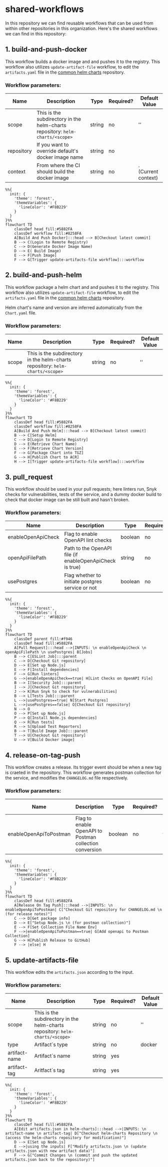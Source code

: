 # shared-workflows

In this repository we can find reusable workflows that can be used from within other repositories in this organization.
Here's the shared workflows we can find in this repository:

## 1. build-and-push-docker
This workflow builds a docker image and and pushes it to the registry.
This workflow also utilizes `update-artifact-file` workflow, to edit the `artifacts.yaml` file in the [common helm charts](https://github.com/mapcolonies/helm-charts/) repository.
### Workflow parameters:
| Name       | Description                                                               | Type   | Required? | Default Value |
|------------|---------------------------------------------------------------------------|--------|-----------|---------------|
| scope         | This is the subdirectory in the helm-charts repository: `helm-charts/<scope>` | string | no       |   ''
| repository | If you want to override default's docker image name                       | string | no        |               |
| context    | From where the CI should build the docker image                           | string | no        | . (Current context)             |

```mermaid
%%{
  init: {
    'theme': 'forest',
    'themeVariables': {
      'lineColor': '#F8B229'
    }
  }
}%%
flowchart TD
    classDef head fill:#5882FA
    classDef workflow fill:#8258FA
    A[Build And Push Docker]:::head --> B[Checkout latest commit]
    B --> C(Login to Remote Registry)
    C --> D(Generate Docker Image Name)
    D --> E( Build Image)
    E --> F[Push Image]
    F --> G[Trigger update-artifacts-file workflow]:::workflow
```

## 2. build-and-push-helm
This workflow package a helm chart and and pushes it to the registry.
This workflow also utilizes `update-artifact-file` workflow, to edit the `artifacts.yaml` file in the [common helm charts](https://github.com/mapcolonies/helm-charts/) repository. 

Helm chart's name and version are inferred automatically from the `Chart.yaml` file.
### Workflow parameters:
| Name       | Description                                                               | Type   | Required? | Default Value |
|------------|---------------------------------------------------------------------------|--------|-----------|---------------|
| scope         | This is the subdirectory in the helm-charts repository: `helm-charts/<scope>` | string | no       |  ''

```mermaid
%%{
  init: {
    'theme': 'forest',
    'themeVariables': {
      'lineColor': '#F8B229'
    }
  }
}%%
flowchart TD
    classDef head fill:#5882FA
    classDef workflow fill:#8258FA
    A[Build And Push Helm]:::head --> B[Checkout latest commit]
    B --> C[Setup Helm]
    C --> D[Login to Remote Registry]
    D --> E(Retrieve Chart Name)
    E --> F[Retrieve Chart Version]
    F --> G[Package Chart into TGZ]
    G --> H[Publish Chart to ACR]
    H --> I[Trigger update-artifacts-file workflow]:::workflow
```

## 3. pull_request
This workflow should be used in your pull requests; here linters run, Snyk checks for vulnerabilities, tests of the service, and a dummy docker build to check that docker image can be still built and hasn't broken.

### Workflow parameters:
| Name               | Description                                              | Type    | Required? | Default Value   |
|--------------------|----------------------------------------------------------|---------|-----------|-----------------|
| enableOpenApiCheck | Flag to enable OpenAPI lint checks                       | boolean | no        | true            |
| openApiFilePath    | Path to the OpenAPI file (if enableOpenApiCheck is true) | string  | no        | ./openapi3.yaml |
| usePostgres    | Flag whether to initiate postgres service or not             | boolean | no        | false           |

```mermaid
%%{
  init: {
    'theme': 'forest',
    'themeVariables': {
      'lineColor': '#F8B229'
    }
  }
}%%
flowchart TD
    classDef parent fill:#f946
    classDef head fill:#5882FA
    A[Pull Request]:::head -->|INPUTS: \n enableOpenApiCheck \n openApiFilePath \n usePostgres| B[Jobs]
    B --> C[ESLint Job]:::parent
    C --> D[Checkout Git repository]
    D --> E[Set up Node.js]
    E --> F[Install dependencies]
    F --> G[Run linters]
    G -->|enableOpenApiCheck==true| H[Lint Checks on OpenAPI File]
    B --> I[Security Job]:::parent
    I --> J[Checkout Git repository]
    J --> K[Run Snyk to check for vulnerabilities]
    B --> L[Tests Job]:::parent
    L -->|usePostgres==true| N[Start Postgres]
    L -->|usePostgres==false| O[Checkout Git repository]
    N --> O
    O --> P[Set up Node.js]
    P --> Q[Install Node.js dependencies]
    Q --> R[Run tests]
    R --> S[Upload Test Reporters]
    B --> T[Build Image Job]:::parent
    T --> U[Checkout Git repository]
    U --> V[Build Docker image]
```

## 4. release-on-tag-push
This workflow creates a release. Its trigger event should be when a new tag is craeted in the repository. This workflow generates postman collection for the service, and modifies the `CHANGELOG.md` file respectively.

### Workflow parameters:
| Name               | Description                                              | Type    | Required? | Default Value   |
|--------------------|----------------------------------------------------------|---------|-----------|-----------------|
| enableOpenApiToPostman | Flag to enable OpenAPI to Postman collection conversion                       | boolean | no        | true            |

```mermaid
%%{
  init: {
    'theme': 'forest',
    'themeVariables': {
      'lineColor': '#F8B229'
    }
  }
}%%
flowchart TD
    classDef head fill:#5882FA
    A[Release On Tag Push]:::head -->|INPUTS: \n enableOpenApiToPostman| C["Checkout Git repository for CHANGELOG.md \n (for release notes)"]
    C --> D[Get package info]
    D --> E["Setup Node.js \n (for postman collection)"]
    E --> F[Set Collection File Name Env]
    F -->|enableOpenApiToPostman==true| G[Add openapi to Postman Collection]
    G --> H[Publish Release to GitHub]
    F --> |else| H
```

## 5. update-artifacts-file
This workflow edits the `artifacts.json` according to the input.

### Workflow parameters:
| Name          | Description                            | Type                                  | Required? | Default Value |
|---------------|----------------------------------------|---------------------------------------|-----------|---------------|
| scope         | This is the subdirectory in the helm-charts repository: `helm-charts/<scope>` | string | no       | ''              |
| type          | Artifact`s type                        | string                                | no        | docker        |
| artifact-name | Artifact`s name                        | string                                | yes       |               |
| artifact-tag  | Aritfact`s tag                         | string                                | yes       |               |

```mermaid
%%{
  init: {
    'theme': 'forest',
    'themeVariables': {
      'lineColor': '#F8B229'
    }
  }
}%%
flowchart TD
    classDef head fill:#5882FA
    A[Edit artifacts.json in helm-charts]:::head -->|INPUTS: \n artifact-name \n artifact-tag| D["Checkout helm-charts Repository \n (access the helm-charts repository for modification)"]
    D --> E[Set up Node.js]
    E -->|using the inputs| F["Modify artifacts.json \n (update artifacts.json with new artifact data)"]
    F --> G["Commit Changes \n (commit and push the updated artifacts.json back to the repository)"]

```

